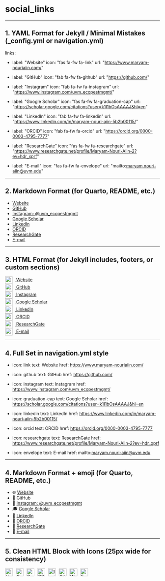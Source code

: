 # social_links

---

## 1. YAML Format for Jekyll / Minimal Mistakes (_config.yml or navigation.yml)

links:
  - label: "Website"
    icon: "fas fa-fw fa-link"
    url: "https://www.maryam-nouriaiin.com/"
    
  - label: "GitHub"
    icon: "fab fa-fw fa-github"
    url: "https://github.com/"
    
  - label: "Instagram"
    icon: "fab fa-fw fa-instagram"
    url: "https://www.instagram.com/uvm_ecopestmgmt/"
    
  - label: "Google Scholar"
    icon: "fas fa-fw fa-graduation-cap"
    url: "https://scholar.google.com/citations?user=k1I1bOsAAAAJ&hl=en"
    
  - label: "LinkedIn"
    icon: "fab fa-fw fa-linkedin"
    url: "https://www.linkedin.com/in/maryam-nouri-aiin-5b2b00115/"
    
  - label: "ORCID"
    icon: "fab fa-fw fa-orcid"
    url: "https://orcid.org/0000-0003-4795-7777"
    
  - label: "ResearchGate"
    icon: "fas fa-fw fa-researchgate"
    url: "https://www.researchgate.net/profile/Maryam-Nouri-Aiin-2?ev=hdr_xprf"
    
  - label: "E-mail"
    icon: "fas fa-fw fa-envelope"
    url: "mailto:maryam.nouri-aiin@uvm.edu"
    
---


## 2. Markdown Format (for Quarto, README, etc.)
- [Website](https://www.maryam-nouriaiin.com/)
- [GitHub](https://github.com/)
- [Instagram: @uvm_ecopestmgmt](https://www.instagram.com/uvm_ecopestmgmt/)
- [Google Scholar](https://scholar.google.com/citations?user=k1I1bOsAAAAJ&hl=en)
- [LinkedIn](https://www.linkedin.com/in/maryam-nouri-aiin-5b2b00115/)
- [ORCID](https://orcid.org/0000-0003-4795-7777)
- [ResearchGate](https://www.researchgate.net/profile/Maryam-Nouri-Aiin-2?ev=hdr_xprf)
- [E-mail](mailto:maryam.nouri-aiin@uvm.edu)

---


## 3. HTML Format (for Jekyll includes, footers, or custom sections)

<ul style="list-style: none; padding-left: 0;">

<li>
  <a href="https://www.maryam-nouriaiin.com/" target="_blank">
    <img src="https://cdn-icons-png.flaticon.com/512/84/84380.png" width="24" style="vertical-align:middle; margin-right: 8px;"> Website
  </a>
</li>


  <li>
    <a href="https://github.com/" target="_blank">
      <img src="https://cdn-icons-png.flaticon.com/512/25/25231.png" width="24" style="vertical-align:middle; margin-right: 8px;"> GitHub
    </a>
  </li>

  <li>
    <a href="https://www.instagram.com/uvm_ecopestmgmt/" target="_blank">
      <img src="https://upload.wikimedia.org/wikipedia/commons/a/a5/Instagram_icon.png" width="24" style="vertical-align:middle; margin-right: 8px;"> Instagram
    </a>
  </li>

  <li>
    <a href="https://scholar.google.com/citations?user=k1I1bOsAAAAJ&hl=en" target="_blank">
      <img src="https://raw.githubusercontent.com/simple-icons/simple-icons/develop/icons/googlescholar.svg" width="24" style="vertical-align:middle; margin-right: 8px;"> Google Scholar
    </a>
  </li>

  <li>
    <a href="https://www.linkedin.com/in/maryam-nouri-aiin-5b2b00115/" target="_blank">
      <img src="https://upload.wikimedia.org/wikipedia/commons/c/ca/LinkedIn_logo_initials.png" width="24" style="vertical-align:middle; margin-right: 8px;"> LinkedIn
    </a>
  </li>

  <li>
    <a href="https://orcid.org/0000-0003-4795-7777" target="_blank">
      <img src="https://upload.wikimedia.org/wikipedia/commons/0/06/ORCID_iD.svg" width="24" style="vertical-align:middle; margin-right: 8px;"> ORCID
    </a>
  </li>

  <li>
    <a href="https://www.researchgate.net/profile/Maryam-Nouri-Aiin-2?ev=hdr_xprf" target="_blank">
      <img src="https://upload.wikimedia.org/wikipedia/commons/thumb/5/5e/ResearchGate_icon_SVG.svg/24px-ResearchGate_icon_SVG.svg.png" width="24" style="vertical-align:middle; margin-right: 8px;"> ResearchGate
    </a>
  </li>

  <li>
    <a href="mailto:maryam.nouri-aiin@uvm.edu">
      <img src="https://upload.wikimedia.org/wikipedia/commons/4/4e/Mail_%28iOS%29.svg" width="24" style="vertical-align:middle; margin-right: 8px;"> E-mail
    </a>
  </li>

</ul>


---

## 4. Full Set in navigation.yml style

- icon: link
  text: Website
  href: https://www.maryam-nouriaiin.com/

- icon: github
  text: GitHub
  href: https://github.com/

- icon: instagram
  text: Instagram
  href: https://www.instagram.com/uvm_ecopestmgmt/

- icon: graduation-cap
  text: Google Scholar
  href: https://scholar.google.com/citations?user=k1I1bOsAAAAJ&hl=en

- icon: linkedin
  text: LinkedIn
  href: https://www.linkedin.com/in/maryam-nouri-aiin-5b2b00115/

- icon: orcid
  text: ORCID
  href: https://orcid.org/0000-0003-4795-7777

- icon: researchgate
  text: ResearchGate
  href: https://www.researchgate.net/profile/Maryam-Nouri-Aiin-2?ev=hdr_xprf

- icon: envelope
  text: E-mail
  href: mailto:maryam.nouri-aiin@uvm.edu

---

## 4. Markdown Format + emoji (for Quarto, README, etc.)
- 🌐 [Website](https://www.maryam-nouriaiin.com/)
- 🐙 [GitHub](https://github.com/)
- 📸 [Instagram: @uvm_ecopestmgmt](https://www.instagram.com/uvm_ecopestmgmt/)
- 🎓 [Google Scholar](https://scholar.google.com/citations?user=k1I1bOsAAAAJ&hl=en)
- 💼 [LinkedIn](https://www.linkedin.com/in/maryam-nouri-aiin-5b2b00115/)
- 🧬 [ORCID](https://orcid.org/0000-0003-4795-7777)
- 🔬 [ResearchGate](https://www.researchgate.net/profile/Maryam-Nouri-Aiin-2?ev=hdr_xprf)
- 📧 [E-mail](mailto:maryam.nouri-aiin@uvm.edu)

---

## 5. Clean HTML Block with Icons (25px wide for consistency)

<!-- LinkedIn -->
<a href="https://www.linkedin.com/in/maryam-nouri-aiin-5b2b00115/" target="_blank">
  <img align="left" alt="LinkedIn" width="25px" style="margin-right:10px;" src="https://upload.wikimedia.org/wikipedia/commons/thumb/c/ca/LinkedIn_logo_initials.png/240px-LinkedIn_logo_initials.png" />
</a>

<!-- Google Scholar -->
<a href="https://scholar.google.com/citations?user=k1I1bOsAAAAJ&hl=en" target="_blank">
  <img align="left" alt="Google Scholar" width="25px" style="margin-right:10px;" src="https://raw.githubusercontent.com/simple-icons/simple-icons/develop/icons/googlescholar.svg" />
</a>

<!-- ResearchGate -->
<a href="https://www.researchgate.net/profile/Maryam-Nouri-Aiin-2?ev=hdr_xprf" target="_blank">
  <img align="left" alt="ResearchGate" width="25px" style="margin-right:10px;" src="https://upload.wikimedia.org/wikipedia/commons/thumb/5/5e/ResearchGate_icon_SVG.svg/32px-ResearchGate_icon_SVG.svg.png" />
</a>

<!-- ORCID -->
<a href="https://orcid.org/0000-0003-4795-7777" target="_blank">
  <img align="left" alt="ORCID" width="25px" style="margin-right:10px;" src="https://upload.wikimedia.org/wikipedia/commons/0/06/ORCID_iD.svg" />
</a>

<!-- Instagram -->
<a href="https://www.instagram.com/uvm_ecopestmgmt/" target="_blank">
  <img align="left" alt="Instagram" width="25px" style="margin-right:10px;" src="https://upload.wikimedia.org/wikipedia/commons/a/a5/Instagram_icon.png" />
</a>

<!-- GitHub -->
<a href="https://github.com/" target="_blank">
  <img align="left" alt="GitHub" width="25px" style="margin-right:10px;" src="https://cdn-icons-png.flaticon.com/512/25/25231.png" />
</a>

<!-- Website -->
<a href="https://www.maryam-nouriaiin.com/" target="_blank">
  <img align="left" alt="Website" width="25px" style="margin-right:10px;" src="https://img.icons8.com/ios-filled/50/000000/internet.png" />
</a>


<!-- Email -->
<a href="mailto:maryam.nouri-aiin@uvm.edu">
  <img align="left" alt="Email" width="25px" style="margin-right:10px;" src="https://upload.wikimedia.org/wikipedia/commons/4/4e/Mail_%28iOS%29.svg" />
</a>
